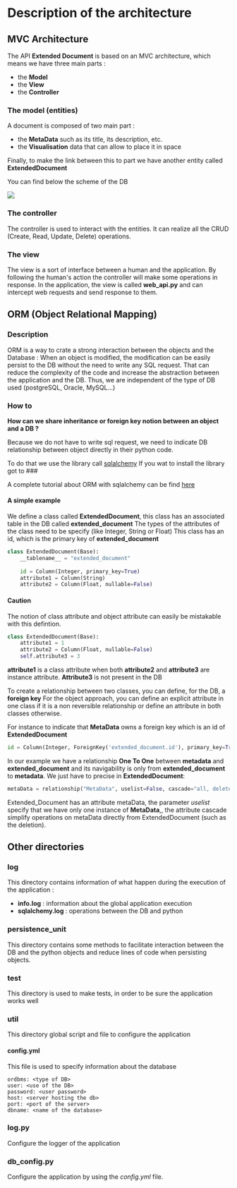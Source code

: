 # Description of the architecture

## MVC Architecture

The API **Extended Document** is based on an MVC architecture, which means 
we have three main parts :
- the **Model** 
- the **View**
- the **Controller**

### The model (entities)

A document is composed of two main part :
- the **MetaData** such as its title, its description, etc.
- the **Visualisation** data that can allow to place it in space

Finally, to make the link between this to part we have another entity 
called **ExtendedDocument**

You can find below the scheme of the DB

![](Pictures/DocumentTypeObjectClassDiagram.png)


### The controller

The controller is used to interact with the entities. It can realize all
the CRUD (Create, Read, Update, Delete) operations.

### The view

The view is a sort of interface between a human and the application. 
By following the human's action the controller will make some operations 
in response.
In the application, the view is called **web_api.py** and can intercept
web requests and send response to them.

## ORM (Object Relational Mapping)

### Description

ORM is a way to crate a strong interaction between the objects and the Database :
When an object is modified, the modification can be easily persist to the DB without the need
to write any SQL request. That can reduce the complexity of the code and increase 
the abstraction between the application and the DB. Thus, we are independent of the type
of DB used (postgreSQL, Oracle, MySQL...)

### How to

**How can we share inheritance or foreign key notion between an object and a DB ?**

Because we do not have to write sql request, we need to indicate DB relationship between 
object directly in their python code. 

To do that we use the library call [sqlalchemy](htps://www.sqlalchemy.org)
If you wat to install the library got to ###

A complete tutorial about ORM with sqlalchemy can be find [here](https://docs.sqlalchemy.org/en/latest/orm/tutorial.html)

#### A simple example

We define a class called **ExtendedDocument**, this class has an associated table in the DB called **extended_document**
The types of the attributes of the class need to be specify (like Integer, String or Float)
This class has an id, which is the primary key of **extended_document**

```python
class ExtendedDocument(Base):
    __tablename__ = "extended_document"
    
    id = Column(Integer, primary_key=True)
    attribute1 = Column(String)
    attribute2 = Column(Float, nullable=False)
```

#### Caution

The notion of class attribute and object attribute can easily be mistakable with this defintion. 

```python
class ExtendedDocument(Base):
    attribute1 = 1
    attribute2 = Column(Float, nullable=False)
    self.attribute3 = 3
```

**attribute1** is a class attribute when both **attribute2** and **attribute3** are instance attribute. **Attribute3** is not present in the DB

To create a relationship between two classes, you can define, for the DB, a **foreign key**
For the object approach, you can define an explicit attribute in one class if it is a non reversible relationship or define an attribute in both classes otherwise.

For instance to indicate that **MetaData** owns a foreign key which is an id of **ExtendedDocument**
```python
id = Column(Integer, ForeignKey('extended_document.id'), primary_key=True)
```

In our example we have a relationship **One To One** between **metadata** and **extended_document** and its navigability is only from **extended_document** to **metadata**. We just have to precise in **ExtendedDocument**:
```python
metaData = relationship("MetaData", uselist=False, cascade="all, delete-orphan")
```
Extended_Document has an attribute metaData, the parameter *uselist* specify that we have only one instance of **MetaData**,, the attribute cascade simplify operations on metaData directly from ExtendedDocument (such as the deletion).

## Other directories

### log

This directory contains information of what happen during the execution of the application :
- **info.log** : information about the global application execution 
- **sqlalchemy.log** : operations between the DB and python

### persistence_unit

This directory contains some methods to facilitate interaction between the 
DB and the python objects and reduce lines of code when persisting objects.

### test

This directory is used to make tests, in order to be sure the application works well

### util

This directory global script and file to configure the application

#### config.yml

This file is used to specify information about the database

```
ordbms: <type of DB>
user: <use of the DB>
password: <user password>
host: <server hosting the db>
port: <port of the server>
dbname: <name of the database>
```

### log.py

Configure the logger of the application

### db_config.py

Configure the application by using the *config.yml* file. 
